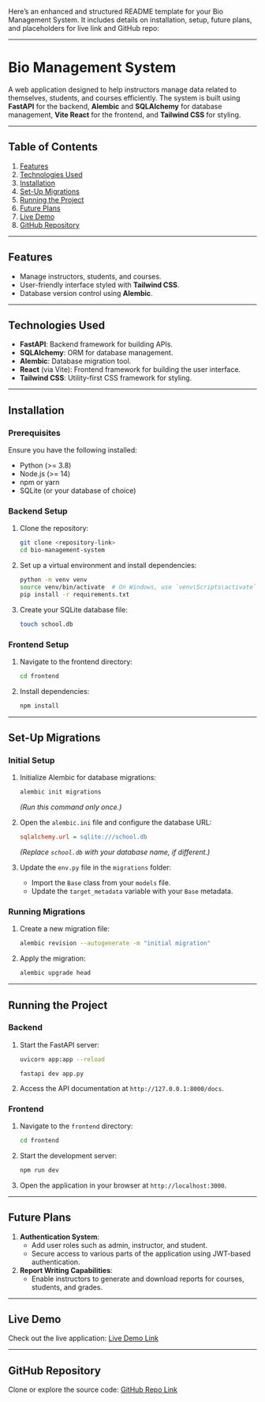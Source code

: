 Here’s an enhanced and structured README template for your Bio Management System. It includes details on installation, setup, future plans, and placeholders for live link and GitHub repo:

---

# Bio Management System

A web application designed to help instructors manage data related to themselves, students, and courses efficiently. The system is built using **FastAPI** for the backend, **Alembic** and **SQLAlchemy** for database management, **Vite React** for the frontend, and **Tailwind CSS** for styling.

---

## Table of Contents

1. [Features](#features)
2. [Technologies Used](#technologies-used)
3. [Installation](#installation)
4. [Set-Up Migrations](#set-up-migrations)
5. [Running the Project](#running-the-project)
6. [Future Plans](#future-plans)
7. [Live Demo](#live-demo)
8. [GitHub Repository](#github-repository)

---

## Features

- Manage instructors, students, and courses.
- User-friendly interface styled with **Tailwind CSS**.
- Database version control using **Alembic**.

---

## Technologies Used

- **FastAPI**: Backend framework for building APIs.
- **SQLAlchemy**: ORM for database management.
- **Alembic**: Database migration tool.
- **React** (via Vite): Frontend framework for building the user interface.
- **Tailwind CSS**: Utility-first CSS framework for styling.

---

## Installation

### Prerequisites

Ensure you have the following installed:

- Python (>= 3.8)
- Node.js (>= 14)
- npm or yarn
- SQLite (or your database of choice)

### Backend Setup

1. Clone the repository:

   ```bash
   git clone <repository-link>
   cd bio-management-system
   ```

2. Set up a virtual environment and install dependencies:

   ```bash
   python -m venv venv
   source venv/bin/activate  # On Windows, use `venv\Scripts\activate`
   pip install -r requirements.txt
   ```

3. Create your SQLite database file:
   ```bash
   touch school.db
   ```

### Frontend Setup

1. Navigate to the frontend directory:

   ```bash
   cd frontend
   ```

2. Install dependencies:
   ```bash
   npm install
   ```

---

## Set-Up Migrations

### Initial Setup

1. Initialize Alembic for database migrations:

   ```bash
   alembic init migrations
   ```

   _(Run this command only once.)_

2. Open the `alembic.ini` file and configure the database URL:

   ```ini
   sqlalchemy.url = sqlite:///school.db
   ```

   _(Replace `school.db` with your database name, if different.)_

3. Update the `env.py` file in the `migrations` folder:
   - Import the `Base` class from your `models` file.
   - Update the `target_metadata` variable with your `Base` metadata.

### Running Migrations

1. Create a new migration file:

   ```bash
   alembic revision --autogenerate -m "initial migration"
   ```

2. Apply the migration:
   ```bash
   alembic upgrade head
   ```

---

## Running the Project

### Backend

1. Start the FastAPI server:

   ```bash
   uvicorn app:app --reload
   ```

   ```
   fastapi dev app.py
   ```

2. Access the API documentation at `http://127.0.0.1:8000/docs`.

### Frontend

1. Navigate to the `frontend` directory:

   ```bash
   cd frontend
   ```

2. Start the development server:

   ```bash
   npm run dev
   ```

3. Open the application in your browser at `http://localhost:3000`.

---

## Future Plans

1. **Authentication System**:
   - Add user roles such as admin, instructor, and student.
   - Secure access to various parts of the application using JWT-based authentication.
2. **Report Writing Capabilities**:
   - Enable instructors to generate and download reports for courses, students, and grades.

---

## Live Demo

Check out the live application: [Live Demo Link](https://drive.google.com/drive/my-drive)

---

## GitHub Repository

Clone or explore the source code: [GitHub Repo Link](https://github.com/mwangi-student/bio-management-system)
